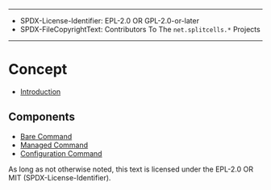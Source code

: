 ----
* SPDX-License-Identifier: EPL-2.0 OR GPL-2.0-or-later
* SPDX-FileCopyrightText: Contributors To The `net.splitcells.*` Projects
----
# Concept

* [Introduction](./concept/introduction.md)

## Components
* [Bare Command](./concept/bare.command.md)
* [Managed Command](./concept/managed.command.md)
* [Configuration Command](./concept/config.command.md)

As long as not otherwise noted,
this text is licensed under the EPL-2.0 OR MIT (SPDX-License-Identifier).
